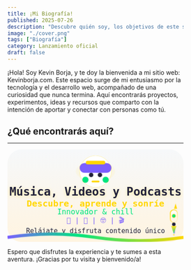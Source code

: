 ```yaml
---
title: ¡Mi Biografía!
published: 2025-07-26
description: "Descubre quién soy, los objetivos de este sitio y lo que está por venir."
image: "./cover.png"
tags: ["Biografía"]
category: Lanzamiento oficial
draft: false
---
```


¡Hola! Soy Kevin Borja, y te doy la bienvenida a mi sitio web: Kevinborja.com. Este espacio surge de mi entusiasmo por la tecnología y el desarrollo web, acompañado de una curiosidad que nunca termina. Aquí encontrarás proyectos, experimentos, ideas y recursos que comparto con la intención de aportar y conectar con personas como tú.

## ¿Qué encontrarás aquí?
---
<!DOCTYPE html>
<html lang="es">
<head>
    <meta charset="UTF-8">
    <meta name="viewport" content="width=device-width, initial-scale=1.0">
    <title>Núcleo Energético Tecnológico Avanzado</title>
    <style>
        * {
            margin: 0;
            padding: 0;
            box-sizing: border-box;
        }
        
        body {
            display: flex;
            justify-content: center;
            align-items: center;
            min-height: 100vh;
            background: 
                radial-gradient(circle at 10% 20%, #0a1128, transparent 30%),
                radial-gradient(circle at 90% 80%, #1c0b36, transparent 30%),
                linear-gradient(135deg, #0a0e2b, #1a0f3a, #0a1c45);
            font-family: 'Segoe UI', Tahoma, Geneva, Verdana, sans-serif;
            overflow: hidden;
            padding: 20px;
        }
        
        .container {
            position: relative;
            display: flex;
            flex-direction: column;
            align-items: center;
            max-width: 1200px;
            width: 100%;
            z-index: 10;
        }
        
        header {
            text-align: center;
            margin-bottom: 40px;
            color: white;
            z-index: 20;
        }
        
        h1 {
            font-size: 3.5rem;
            margin-bottom: 15px;
            text-shadow: 0 0 15px rgba(101, 227, 255, 0.8);
            letter-spacing: 2px;
            background: linear-gradient(to right, #65e3ff, #9d7bff, #ff6ec7);
            -webkit-background-clip: text;
            -webkit-text-fill-color: transparent;
            font-weight: 800;
            text-transform: uppercase;
        }
        
        .subtitle {
            font-size: 1.3rem;
            opacity: 0.85;
            max-width: 700px;
            margin: 0 auto;
            line-height: 1.6;
            color: #cbd5ff;
        }
        
        .card {
            background: rgba(10, 15, 35, 0.5);
            backdrop-filter: blur(15px);
            border-radius: 25px;
            box-shadow: 
                0 20px 40px rgba(0, 0, 0, 0.7),
                inset 0 0 20px rgba(101, 227, 255, 0.2);
            padding: 40px;
            width: 100%;
            max-width: 900px;
            border: 1px solid rgba(101, 227, 255, 0.3);
            position: relative;
            overflow: hidden;
            z-index: 15;
        }
        
        .card::before {
            content: '';
            position: absolute;
            top: 0;
            left: 0;
            right: 0;
            height: 4px;
            background: linear-gradient(to right, #65e3ff, #9d7bff, #ff6ec7);
            box-shadow: 0 0 20px rgba(101, 227, 255, 0.7);
        }
        
        .svg-container {
            position: relative;
            width: 100%;
            height: 500px;
            display: flex;
            justify-content: center;
            align-items: center;
            overflow: hidden;
            border-radius: 15px;
        }
        
        .glow-circle {
            position: absolute;
            width: 600px;
            height: 600px;
            border-radius: 50%;
            filter: blur(80px);
            z-index: 1;
        }
        
        .glow-1 {
            top: 10%;
            left: 10%;
            background: radial-gradient(circle, rgba(101, 227, 255, 0.3), transparent 70%);
            animation: pulse 8s infinite alternate;
        }
        
        .glow-2 {
            bottom: 10%;
            right: 10%;
            background: radial-gradient(circle, rgba(157, 123, 255, 0.3), transparent 70%);
            animation: pulse 10s infinite alternate;
        }
        
        .glow-3 {
            top: 40%;
            right: 20%;
            background: radial-gradient(circle, rgba(255, 110, 199, 0.3), transparent 70%);
            animation: pulse 7s infinite alternate;
        }
        
        @keyframes pulse {
            0% { opacity: 0.3; transform: scale(0.95); }
            100% { opacity: 0.7; transform: scale(1.05); }
        }
        
        @keyframes rotate {
            from { transform: rotate(0deg); }
            to { transform: rotate(360deg); }
        }
        
        @keyframes glow-pulse {
            0%, 100% { filter: drop-shadow(0 0 5px #65e3ff); }
            50% { filter: drop-shadow(0 0 20px #65e3ff); }
        }
        
        @keyframes float {
            0%, 100% { transform: translate(0, 0); opacity: 0; }
            10% { opacity: 1; }
            25% { transform: translate(40px, 70px); }
            50% { transform: translate(80px, 20px); }
            75% { transform: translate(20px, 100px); }
            90% { opacity: 1; }
        }
        
        @keyframes core-pulse {
            0% { r: 60; opacity: 0.8; }
            50% { r: 70; opacity: 1; }
            100% { r: 60; opacity: 0.8; }
        }
        
        @keyframes ring-rotate {
            0% { transform: rotate(0deg); }
            100% { transform: rotate(360deg); }
        }
        
        @keyframes particle-emit {
            0% { transform: scale(0); opacity: 1; }
            100% { transform: scale(1.5); opacity: 0; }
        }
        
        @keyframes hex-grid-pulse {
            0% { stroke-opacity: 0.3; }
            50% { stroke-opacity: 0.8; }
            100% { stroke-opacity: 0.3; }
        }
        
        .tech-details {
            display: grid;
            grid-template-columns: repeat(auto-fit, minmax(250px, 1fr));
            gap: 20px;
            margin-top: 40px;
            width: 100%;
            max-width: 900px;
        }
        
        .detail-card {
            background: rgba(10, 15, 35, 0.6);
            border-radius: 15px;
            padding: 20px;
            text-align: center;
            border: 1px solid rgba(101, 227, 255, 0.2);
            transition: all 0.3s ease;
        }
        
        .detail-card:hover {
            transform: translateY(-5px);
            box-shadow: 0 10px 25px rgba(0, 0, 0, 0.4);
        }
        
        .detail-title {
            color: #65e3ff;
            font-size: 1.2rem;
            margin-bottom: 10px;
        }
        
        .detail-value {
            color: white;
            font-size: 1.8rem;
            font-weight: 700;
            text-shadow: 0 0 10px rgba(101, 227, 255, 0.5);
        }
    </style>
</head>
<body>
    <div class="glow-circle glow-1"></div>
    <div class="glow-circle glow-2"></div>
    <div class="glow-circle glow-3"></div>
    
    <div class="container">
        <header>
            <h1>Núcleo Energético Tecnológico</h1>
            <p class="subtitle">Diseño avanzado con matriz cuántica, hexágonos holográficos y sistema de partículas subatómicas</p>
        </header>
        
        <div class="card">
            <div class="svg-container">
                <svg xmlns="http://www.w3.org/2000/svg" viewBox="0 0 800 600" width="800" height="600">
                    <!-- Fondo transparente -->
                    <rect width="100%" height="100%" fill="none"/>
                    
                    <!-- Anillos orbitales épicos -->
                    <g stroke="url(#gradient-ring)" stroke-width="4" fill="none" stroke-linecap="round" stroke-dasharray="20,10">
                        <path d="M400,300 m-200,0 a200,200 0 1,0 400,0 a200,200 0 1,0 -400,0">
                            <animate attributeName="stroke-dashoffset" from="0" to="628" dur="25s" repeatCount="indefinite" />
                        </path>
                        <path d="M400,300 m-150,0 a150,150 0 1,0 300,0 a150,150 0 1,0 -300,0">
                            <animate attributeName="stroke-dashoffset" from="628" to="0" dur="20s" repeatCount="indefinite" />
                        </path>
                        <path d="M400,300 m-250,0 a250,250 0 1,0 500,0 a250,250 0 1,0 -500,0">
                            <animate attributeName="stroke-dashoffset" from="0" to="1570" dur="30s" repeatCount="indefinite" />
                        </path>
                    </g>
                    
                    <!-- Núcleo energético avanzado -->
                    <g transform="translate(400,300)">
                        <!-- Matriz de hexágonos internos -->
                        <g stroke="#65e3ff" stroke-width="0.8" fill="none" stroke-opacity="0.3">
                            <path d="M0,-60 L51.96,-30 L51.96,30 L0,60 L-51.96,30 L-51.96,-30 Z">
                                <animate attributeName="stroke-opacity" values="0.3;0.7;0.3" dur="4s" repeatCount="indefinite" />
                            </path>
                            <path d="M0,-40 L34.64,-20 L34.64,20 L0,40 L-34.64,20 L-34.64,-20 Z">
                                <animate attributeName="stroke-opacity" values="0.3;0.8;0.3" dur="3.5s" repeatCount="indefinite" />
                            </path>
                            <path d="M0,-20 L17.32,-10 L17.32,10 L0,20 L-17.32,10 L-17.32,-10 Z">
                                <animate attributeName="stroke-opacity" values="0.3;0.9;0.3" dur="3s" repeatCount="indefinite" />
                            </path>
                        </g>
                        
                        <!-- Rejilla tecnológica interna -->
                        <g stroke="#9d7bff" stroke-width="0.5" stroke-opacity="0.4">
                            <line x1="0" y1="-60" x2="0" y2="60" />
                            <line x1="-51.96" y1="-30" x2="51.96" y2="30" />
                            <line x1="-51.96" y1="30" x2="51.96" y2="-30" />
                            <line x1="0" y1="-60" x2="51.96" y2="-30" />
                            <line x1="0" y1="-60" x2="-51.96" y2="-30" />
                            <line x1="51.96" y1="-30" x2="51.96" y2="30" />
                            <line x1="51.96" y1="30" x2="0" y2="60" />
                            <line x1="0" y1="60" x2="-51.96" y2="30" />
                            <line x1="-51.96" y1="30" x2="-51.96" y2="-30" />
                        </g>
                        
                        <!-- Esfera central con efecto cuántico -->
                        <circle r="60" fill="url(#quantum-core)" stroke="url(#core-glow)" stroke-width="3">
                            <animate attributeName="r" values="60;70;60" dur="3s" repeatCount="indefinite" />
                            <animate attributeName="opacity" values="0.8;1;0.8" dur="3s" repeatCount="indefinite" />
                        </circle>
                        
                        <!-- Partículas cuánticas -->
                        <g>
                            <circle cx="0" cy="0" r="2" fill="#65e3ff">
                                <animate attributeName="r" values="2;5;2" dur="1.5s" repeatCount="indefinite" />
                                <animateTransform attributeName="transform" type="rotate" from="0" to="360" dur="8s" repeatCount="indefinite" />
                                <animate attributeName="cx" values="0;20;0" dur="4s" repeatCount="indefinite" />
                            </circle>
                            <circle cx="0" cy="0" r="2" fill="#9d7bff">
                                <animate attributeName="r" values="2;4;2" dur="1.8s" repeatCount="indefinite" />
                                <animateTransform attributeName="transform" type="rotate" from="120" to="480" dur="10s" repeatCount="indefinite" />
                                <animate attributeName="cx" values="0;25;0" dur="5s" repeatCount="indefinite" />
                            </circle>
                            <circle cx="0" cy="0" r="2" fill="#ff6ec7">
                                <animate attributeName="r" values="2;6;2" dur="2.2s" repeatCount="indefinite" />
                                <animateTransform attributeName="transform" type="rotate" from="240" to="600" dur="12s" repeatCount="indefinite" />
                                <animate attributeName="cx" values="0;30;0" dur="6s" repeatCount="indefinite" />
                            </circle>
                        </g>
                        
                        <!-- Anillo de energía rotatorio -->
                        <g transform="rotate(0)">
                            <circle r="80" fill="none" stroke="url(#ring-gradient)" stroke-width="3" stroke-dasharray="10,15">
                                <animateTransform attributeName="transform" type="rotate" from="0" to="360" dur="20s" repeatCount="indefinite" />
                            </circle>
                            <g transform="rotate(0)">
                                <circle cx="80" cy="0" r="5" fill="#65e3ff">
                                    <animateTransform attributeName="transform" type="rotate" from="0" to="360" dur="15s" repeatCount="indefinite" />
                                    <animate attributeName="r" values="5;8;5" dur="3s" repeatCount="indefinite" />
                                </circle>
                                <animateTransform attributeName="transform" type="rotate" from="0" to="360" dur="25s" repeatCount="indefinite" />
                            </g>
                        </g>
                        
                        <!-- Rayos de energía avanzados -->
                        <g stroke="url(#gradient-ray)" stroke-width="3" stroke-linecap="round">
                            <line x1="-80" y1="0" x2="-180" y2="0">
                                <animate attributeName="x2" values="-180; -220; -180" dur="4s" repeatCount="indefinite" />
                                <animate attributeName="stroke-opacity" values="0.5;0.9;0.5" dur="3s" repeatCount="indefinite" />
                            </line>
                            <line x1="80" y1="0" x2="180" y2="0">
                                <animate attributeName="x2" values="180; 220; 180" dur="4s" repeatCount="indefinite" />
                                <animate attributeName="stroke-opacity" values="0.5;0.9;0.5" dur="3s" repeatCount="indefinite" />
                            </line>
                            <line x1="0" y1="-80" x2="0" y2="-180">
                                <animate attributeName="y2" values="-180; -220; -180" dur="4s" repeatCount="indefinite" />
                                <animate attributeName="stroke-opacity" values="0.5;0.9;0.5" dur="3s" repeatCount="indefinite" />
                            </line>
                            <line x1="0" y1="80" x2="0" y2="180">
                                <animate attributeName="y2" values="180; 220; 180" dur="4s" repeatCount="indefinite" />
                                <animate attributeName="stroke-opacity" values="0.5;0.9;0.5" dur="3s" repeatCount="indefinite" />
                            </line>
                            <line x1="-56.6" y1="-56.6" x2="-141.4" y2="-141.4">
                                <animate attributeName="x2" values="-141.4; -176.8; -141.4" dur="4s" repeatCount="indefinite" />
                                <animate attributeName="y2" values="-141.4; -176.8; -141.4" dur="4s" repeatCount="indefinite" />
                            </line>
                            <line x1="56.6" y1="56.6" x2="141.4" y2="141.4">
                                <animate attributeName="x2" values="141.4; 176.8; 141.4" dur="4s" repeatCount="indefinite" />
                                <animate attributeName="y2" values="141.4; 176.8; 141.4" dur="4s" repeatCount="indefinite" />
                            </line>
                        </g>
                        
                        <!-- Emisión de partículas -->
                        <g>
                            <circle cx="0" cy="0" r="1" fill="#65e3ff" opacity="0">
                                <animate attributeName="opacity" values="0;1;0" dur="1s" begin="0s" repeatCount="indefinite" />
                                <animate attributeName="cx" values="0;100" dur="2s" repeatCount="indefinite" />
                                <animate attributeName="cy" values="0;50" dur="2s" repeatCount="indefinite" />
                            </circle>
                            <circle cx="0" cy="0" r="1" fill="#9d7bff" opacity="0">
                                <animate attributeName="opacity" values="0;1;0" dur="1s" begin="0.3s" repeatCount="indefinite" />
                                <animate attributeName="cx" values="0;-120" dur="2.5s" repeatCount="indefinite" />
                                <animate attributeName="cy" values="0;-70" dur="2.5s" repeatCount="indefinite" />
                            </circle>
                            <circle cx="0" cy="0" r="1" fill="#ff6ec7" opacity="0">
                                <animate attributeName="opacity" values="0;1;0" dur="1s" begin="0.6s" repeatCount="indefinite" />
                                <animate attributeName="cx" values="0;90" dur="3s" repeatCount="indefinite" />
                                <animate attributeName="cy" values="0;-100" dur="3s" repeatCount="indefinite" />
                            </circle>
                        </g>
                    </g>
                    
                    <!-- Circuitos complejos -->
                    <g stroke="url(#gradient-circuit)" stroke-width="2" fill="none" stroke-linecap="round" stroke-dasharray="10,5">
                        <path d="M100,100 Q200,50 300,100 T500,100">
                            <animate attributeName="stroke-dashoffset" from="0" to="100" dur="8s" repeatCount="indefinite" />
                        </path>
                        <path d="M100,500 Q200,550 300,500 T500,500">
                            <animate attributeName="stroke-dashoffset" from="100" to="0" dur="7s" repeatCount="indefinite" />
                        </path>
                        <path d="M700,200 Q650,300 700,400">
                            <animate attributeName="stroke-dashoffset" from="0" to="50" dur="6s" repeatCount="indefinite" />
                        </path>
                    </g>
                    
                    <!-- Fragmentos de código holográficos -->
                    <g font-family="monospace" font-size="14" fill="#65e3ff" opacity="0.7" text-anchor="middle">
                        <text x="200" y="400">
                            <tspan x="200" dy="0">const quantumCore = new Core({</tspan>
                            <tspan x="200" dy="20">energy: "infinite",</tspan>
                            <tspan x="200" dy="20">tech: "quantum"</tspan>
                            <tspan x="200" dy="20">});</tspan>
                            <animate attributeName="opacity" values="0.4;0.8;0.4" dur="6s" repeatCount="indefinite" />
                            <animateTransform attributeName="transform" type="translate" values="0,0; 0,-5; 0,0" dur="5s" repeatCount="indefinite" />
                        </text>
                        
                        <text x="600" y="200">
                            <tspan x="600" dy="0">function emitParticles() {</tspan>
                            <tspan x="600" dy="20">core.generateEnergy();</tspan>
                            <tspan x="600" dy="20">}</tspan>
                            <animate attributeName="opacity" values="0.4;0.8;0.4" dur="5s" repeatCount="indefinite" />
                            <animateTransform attributeName="transform" type="translate" values="0,0; 0,-5; 0,0" dur="6s" repeatCount="indefinite" />
                        </text>
                    </g>
                    
                    <!-- Gradientes -->
                    <defs>
                        <radialGradient id="quantum-core" cx="50%" cy="50%" r="50%" fx="50%" fy="50%">
                            <stop offset="0%" stop-color="#65e3ff" stop-opacity="0.9" />
                            <stop offset="40%" stop-color="#9d7bff" stop-opacity="0.7" />
                            <stop offset="70%" stop-color="#ff6ec7" stop-opacity="0.5" />
                            <stop offset="100%" stop-color="#0a1128" stop-opacity="0" />
                        </radialGradient>
                        
                        <linearGradient id="core-glow" x1="0%" y1="0%" x2="100%" y2="100%">
                            <stop offset="0%" stop-color="#65e3ff" />
                            <stop offset="100%" stop-color="#ff6ec7" />
                        </linearGradient>
                        
                        <linearGradient id="gradient-ray" x1="0%" y1="0%" x2="100%" y2="100%">
                            <stop offset="0%" stop-color="#65e3ff" stop-opacity="0.8" />
                            <stop offset="100%" stop-color="#ff6ec7" stop-opacity="0.2" />
                        </linearGradient>
                        
                        <linearGradient id="gradient-circuit" x1="0%" y1="0%" x2="100%" y2="100%">
                            <stop offset="0%" stop-color="#65e3ff" />
                            <stop offset="100%" stop-color="#9d7bff" />
                        </linearGradient>
                        
                        <linearGradient id="gradient-ring" x1="0%" y1="0%" x2="100%" y2="100%">
                            <stop offset="0%" stop-color="#65e3ff" />
                            <stop offset="50%" stop-color="#9d7bff" stop-opacity="0.7" />
                            <stop offset="100%" stop-color="#ff6ec7" stop-opacity="0.4" />
                        </linearGradient>
                        
                        <linearGradient id="ring-gradient" x1="0%" y1="0%" x2="100%" y2="100%">
                            <stop offset="0%" stop-color="#65e3ff" />
                            <stop offset="50%" stop-color="#9d7bff" />
                            <stop offset="100%" stop-color="#ff6ec7" />
                        </linearGradient>
                    </defs>
                </svg>
            </div>
        </div>
        
        <div class="tech-details">
            <div class="detail-card">
                <div class="detail-title">ENERGÍA DEL NÚCLEO</div>
                <div class="detail-value">4.8 TW</div>
            </div>
            <div class="detail-card">
                <div class="detail-title">PARTÍCULAS CUÁNTICAS</div>
                <div class="detail-value">2.4M/s</div>
            </div>
            <div class="detail-card">
                <div class="detail-title">TEMPERATURA</div>
                <div class="detail-value">12.8 MK</div>
            </div>
            <div class="detail-card">
                <div class="detail-title">ESTABILIDAD</div>
                <div class="detail-value">98.7%</div>
            </div>
        </div>
    </div>

    <script>
        // Animación para los detalles técnicos
        const detailCards = document.querySelectorAll('.detail-card');
        detailCards.forEach(card => {
            card.addEventListener('mouseenter', () => {
                const value = card.querySelector('.detail-value');
                value.style.transform = 'scale(1.1)';
                value.style.transition = 'transform 0.3s ease';
            });
            
            card.addEventListener('mouseleave', () => {
                const value = card.querySelector('.detail-value');
                value.style.transform = 'scale(1)';
            });
        });
    </script>
</body>
</html>

- Contenido educativo y entretenido pensado para inspirar y facilitar el aprendizaje.
- Herramientas prácticas y guías útiles.
- Un blog interactivo con tutoriales, reflexiones y experiencias, tecnología y temas afines.
- Espacios abiertos para participar, compartir y debatir ideas.

## Próximas novedades
---
Actualmente estoy trabajando en nuevas funcionalidades que pronto estarán disponibles:

```yaml
- Integración de contenido multimedia (videos, podcasts, etc).
- Sección de comentarios y contacto directo.
- Recursos exclusivos para la comunidad.
```

## Mi visión
---

> "Quiero que Kevinborja.com sea un espacio dinámico, en constante evolución. Lo que ves ahora es solo el inicio; mi objetivo es continuar creciendo, aportando valor y creando contenido relevante."

<style>
.center-svg {
  display: flex;
  justify-content: center;
  align-items: center;
  min-height: 54vh;
  width: 100%;
  padding: 0 10px;
  box-sizing: border-box;
}
.svg-responsive {
  width: 100%;
  max-width: 400px;
  height: auto;
  display: block;
  max-width: 100vw;
  max-height: 98vh;
}
.wave-anim {
  stroke-dasharray: 900;
  stroke-dashoffset: 0;
  animation: waveBounce 4.47s infinite;
  transform-origin: center;
  animation-timing-function: cubic-bezier(.6,.2,.2,.8);
}
@keyframes waveBounce {
  0% { transform: translateY(0px);}
  18% { transform: translateY(-10px);}
  40% { transform: translateY(7px);}
  60% { transform: translateY(-4px);}
  80% { transform: translateY(2px);}
  100% { transform: translateY(0px);}
}
.headphone-emoji {
  animation: headphonesPulse 2.5s infinite alternate;
}
@keyframes headphonesPulse {
  0% { filter: drop-shadow(0 0 0px #FFD700);}
  80% { filter: drop-shadow(0 0 14px #FFD700);}
  100% { filter: drop-shadow(0 0 0px #FFD700);}
}
.rocket-anim {
  animation: rocketUp 2.9s infinite cubic-bezier(.7,.2,.2,.8);
}
@keyframes rocketUp {
  0%   { transform: translateY(0);}
  14%  { transform: translateY(-14px);}
  28%  { transform: translateY(-20px);}
  50%  { transform: translateY(-10px);}
  72%  { transform: translateY(0);}
  80%  { transform: translateY(8px);}
  100% { transform: translateY(0);}
}
/* Animación ignición llama cohete sincronizada y estilizada */
.flame-anim {
  transform-origin: 378px 193px;
  animation: flameIgnite 2.9s infinite cubic-bezier(.7,.2,.2,.8);
}
@keyframes flameIgnite {
  0%   { opacity: 0.8; transform: scaleY(1) scaleX(1);}
  14%  { opacity: 1;   transform: scaleY(1.18) scaleX(0.97);}
  28%  { opacity: 0.92;   transform: scaleY(0.97) scaleX(1.11);}
  50%  { opacity: 1;   transform: scaleY(1.2) scaleX(0.93);}
  72%  { opacity: 0.92;   transform: scaleY(1.08) scaleX(1.07);}
  80%  { opacity: 1;   transform: scaleY(1.14) scaleX(0.96);}
  100% { opacity: 0.8; transform: scaleY(1) scaleX(1);}
}
/* Glow dorado animado por los bordes */
.glow-anim-borders {
  animation: glowPulse 2.7s infinite;
}
@keyframes glowPulse {
  0%,100% { opacity: 1; }
  50% { opacity: 0.83; }
}
/* Glow robot menos opaco */
.glow-anim-robot {
  opacity: 0.8;
}
/* Sombra en textos para mejorar contraste */
text {
  text-shadow: 0 1px 3px #fff4e0;
}
/* Sombra extra en el título principal */
text[font-size="26"] {
  text-shadow: 0 2px 8px #FFD70055;
}
</style>

<div class="center-svg">
<svg class="svg-responsive" width="400" height="210" viewBox="0 0 400 210" xmlns="http://www.w3.org/2000/svg" role="img" aria-label="Banner multimedia: música, videos y podcasts">
  <title>Kevinborja.com</title>
  <defs>
    <!-- Fondo degradado blanco-dorado -->
    <linearGradient id="bg" x1="0" y1="0" x2="0" y2="1">
      <stop offset="0%" stop-color="#f6f8fa" />
      <stop offset="100%" stop-color="#fff4e0" />
    </linearGradient>
    <!-- Degradado multicolor para la onda -->
    <linearGradient id="wave" x1="0" y1="0" x2="1" y2="0">
      <stop offset="0%" stop-color="#7c5fff" />
      <stop offset="40%" stop-color="#00e580" />
      <stop offset="100%" stop-color="#FFD700" />
    </linearGradient>
    <!-- Glow radial dorado para los bordes -->
    <radialGradient id="glow-borders" cx="50%" cy="50%" r="80%">
      <stop offset="0%" stop-color="#FFD700" stop-opacity="0.0"/>
      <stop offset="68%" stop-color="#FFD700" stop-opacity="0.12"/>
      <stop offset="98%" stop-color="#FFD700" stop-opacity="0.22"/>
      <stop offset="100%" stop-color="#fff4e0" stop-opacity="0"/>
    </radialGradient>
    <!-- Glow radial dorado robot -->
    <radialGradient id="glow-robot" cx="50%" cy="50%" r="85%">
      <stop offset="0%" stop-color="#FFD700" stop-opacity="0.33"/>
      <stop offset="100%" stop-color="#fff4e0" stop-opacity="0"/>
    </radialGradient>
    <!-- Degradado dorado para borde del cohete -->
    <linearGradient id="rocket-border" x1="0" y1="0" x2="1" y2="1">
      <stop offset="0%" stop-color="#FFD700"/>
      <stop offset="100%" stop-color="#fff4e0"/>
    </linearGradient>
    <!-- Degradado para cuerpo del cohete -->
    <linearGradient id="rocket-body" x1="0" y1="0" x2="0" y2="1">
      <stop offset="0%" stop-color="#fff"/>
      <stop offset="100%" stop-color="#fff4e0"/>
    </linearGradient>
    <!-- Degradado para la llama -->
    <linearGradient id="flame" x1="0" y1="0" x2="0" y2="1">
      <stop offset="0%" stop-color="#FFD700"/>
      <stop offset="100%" stop-color="#00e580"/>
    </linearGradient>
  </defs>
  <!-- Glow dorado animado por los bordes (elipse más grande) -->
  <ellipse class="glow-anim-borders" cx="200" cy="105" rx="196" ry="104" fill="url(#glow-borders)" />
  <!-- Fondo blanco degradado -->
  <rect width="400" height="210" rx="32" fill="url(#bg)" />
  <!-- Glow dorado detrás del robot -->
  <ellipse class="glow-anim-robot" cx="200" cy="50" rx="45" ry="23" fill="url(#glow-robot)" />
  <!-- Robot/diadema perfectamente centrado -->
  <g class="headphone-emoji">
    <circle cx="200" cy="50" r="36" fill="#fff"/>
    <rect x="164" y="31" width="72" height="22" rx="11" fill="#7c5fff"/>
    <rect x="178" y="26" width="44" height="8" rx="4" fill="#FFD700"/>
    <rect x="170" y="62" width="14" height="14" rx="7" fill="#00e580"/>
    <rect x="216" y="62" width="14" height="14" rx="7" fill="#00e580"/>
    <circle cx="190" cy="58" r="5" fill="#22223b"/>
    <circle cx="210" cy="58" r="5" fill="#22223b"/>
    <rect x="191" y="71" width="18" height="4" rx="2" fill="#FFD700"/>
  </g>
  <!-- Título central -->
  <text x="200" y="105" text-anchor="middle" fill="#22223b" font-size="26" font-family="monospace" font-weight="bold">
    Música, Videos y Podcasts
  </text>
  <text x="200" y="130" text-anchor="middle" fill="#FFD700" font-size="20" font-family="monospace" font-weight="bold">
    Descubre, aprende y sonríe
  </text>
  <text x="200" y="148" text-anchor="middle" fill="#00e580" font-size="17" font-family="monospace">
    Innovador & chill
  </text>
  <text x="200" y="166" text-anchor="middle" fill="#7c5fff" font-size="16" font-family="monospace">
    🎨  |  🎵  |  🤓  |  🎬  
  </text>
  <text x="200" y="190" text-anchor="middle" fill="#22223b" font-size="15" font-family="monospace">
    Relájate y disfruta contenido único
  </text>
  <!-- Onda animada -->
  <path class="wave-anim" d="M0,200 Q100,185 200,200 T400,200" fill="none" stroke="url(#wave)" stroke-width="7"/>
  <!-- TORTUGA ELIMINADA -->
  <!-- Cohete con llama sincronizada y estilizada -->
  <g class="rocket-anim">
    <rect x="375" y="162" width="6" height="26" rx="3" fill="url(#rocket-border)" opacity="0.7"/>
    <rect x="377" y="180" width="4" height="12" rx="2" fill="#7c5fff" opacity="0.5"/>
    <rect x="370" y="138" width="16" height="29" rx="8" fill="url(#rocket-body)" stroke="url(#rocket-border)" stroke-width="2"/>
    <polygon points="378,136 386,136 382,122" fill="#FFD700"stroke="#fff4e0" stroke-width="1"/>
    <circle cx="378" cy="152" r="4" fill="#00e580" stroke="#FFD700" stroke-width="1"/>
    <rect x="374" y="167" width="8" height="8" rx="4" fill="#22223b"/>
    <!-- Llama animada, sincronizada y estilizada -->
    <polygon class="flame-anim" points="372,175 384,175 378,193" fill="url(#flame)"/>
    <!-- Chispa/fogonazo para realismo -->
    <ellipse class="flame-anim" cx="378" cy="195" rx="2.2" ry="0.9" fill="#FFD700" opacity="0.68"/>
    <ellipse cx="378" cy="144" rx="2.2" ry="1.1" fill="#fff" opacity="0.5"/>
    <ellipse cx="374" cy="160" rx="1.2" ry="0.6" fill="#fff" opacity="0.3"/>
  </g>
</svg>
</div>

Espero que disfrutes la experiencia y te sumes a esta aventura. ¡Gracias por tu visita y bienvenido/a!
